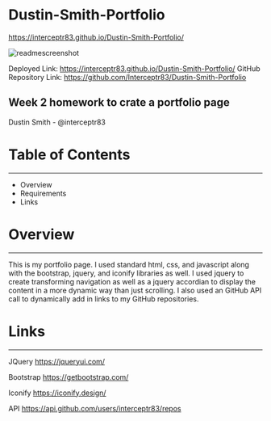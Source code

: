 # Dustin-Smith-Portfolio
https://interceptr83.github.io/Dustin-Smith-Portfolio/

![readmescreenshot](https://user-images.githubusercontent.com/90010873/146138978-b931a102-c09a-4d67-8a40-f75c9657a941.jpg)

Deployed Link: https://interceptr83.github.io/Dustin-Smith-Portfolio/
GitHub Repository Link: https://github.com/Interceptr83/Dustin-Smith-Portfolio

Week 2 homework to crate a portfolio page
-------------------------------------
Dustin Smith - @interceptr83

# Table of Contents
-------------------
* Overview
* Requirements
* Links


# Overview
---------------
 This is my portfolio page. I used standard html, css, and javascript along with the bootstrap, jquery, and iconify libraries as well. I used jquery to create transforming navigation as well as a jquery accordian to display the content in a more dynamic way than just scrolling. I also used an GitHub API call to dynamically add in links to my GitHub repositories.


# Links
--------
JQuery
https://jqueryui.com/

Bootstrap
https://getbootstrap.com/

Iconify
https://iconify.design/

API
https://api.github.com/users/interceptr83/repos
